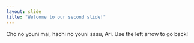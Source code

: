 ```yaml
---
layout: slide
title: "Welcome to our second slide!"
---
```

Cho no youni mai, hachi no youni sasu, Ari.
Use the left arrow to go back!
